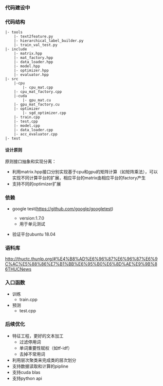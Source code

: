 ### 代码建设中
### 代码结构

```
|- tools
    |- text2feature.py 
    |- hierarchical_label_builder.py
    |- train_val_test.py
|- include
    |- matrix.hpp
    |- mat_factory.hpp
    |- data_loader.hpp
    |- model.hpp
    |- optimizer.hpp
    |- evaluator.hpp
|- src
    |-cpu
        |- cpu_mat.cpp
	|- cpu_mat_factory.cpp
    |-cuda
        |- gpu_mat.cu
	|- gpu_mat_factory.cu
    |- optimizer
        |- sgd_optimizer.cpp
    |- train.cpp
    |- test.cpp
    |- model.cpp
    |- data_loader.cpp
    |- acc_evaluator.cpp
|- test 
```

#### 设计原则

原则接口抽象和实现分离：
+ 利用matrix.hpp接口分别实现基于cpu和gpu的矩阵计算（如矩阵乘法），可以实现不同计算平台的扩展，相应平台的matrix由相应平台的factory产生
+ 支持不同的optimizer扩展


### 依赖

+ google test(https://github.com/google/googletest)
	+ version:1.7.0
	+ 用于单元测试

+ 验证平台ubuntu 18.04

### 语料库

http://thuctc.thunlp.org/#%E4%B8%AD%E6%96%87%E6%96%87%E6%9C%AC%E5%88%86%E7%B1%BB%E6%95%B0%E6%8D%AE%E9%9B%86THUCNews

### 入口函数

+ 训练
	+ train.cpp
+ 预测
	+ test.cpp

### 后续优化 

+ 特征工程，更好的文本加工
	+ 过滤停用词
	+ 单词重要性赋权（如tf-idf）
	+ 去掉不常用词
+ 利用层次聚类来完成类的层次划分
+ 支持数据读取和计算的pipline
+ 支持cuda blas
+ 支持python api
